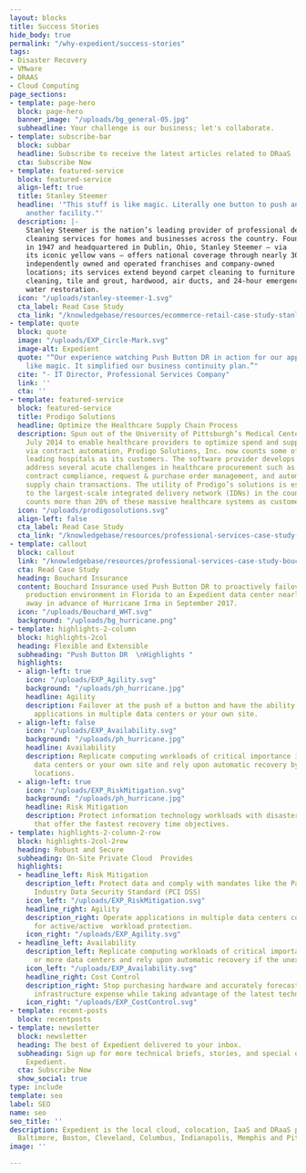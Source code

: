 ```yaml
---
layout: blocks
title: Success Stories
hide_body: true
permalink: "/why-expedient/success-stories"
tags:
- Disaster Recovery
- VMware
- DRAAS
- Cloud Computing
page_sections:
- template: page-hero
  block: page-hero
  banner_image: "/uploads/bg_general-05.jpg"
  subheadline: Your challenge is our business; let's collaborate.
- template: subscribe-bar
  block: subbar
  headline: Subscribe to receive the latest articles related to DRaaS
  cta: Subscribe Now
- template: featured-service
  block: featured-service
  align-left: true
  title: Stanley Steemer
  headline: '"This stuff is like magic. Literally one button to push and we were in
    another facility."'
  description: |-
    Stanley Steemer is the nation’s leading provider of professional deep
    cleaning services for homes and businesses across the country. Founded
    in 1947 and headquartered in Dublin, Ohio, Stanley Steemer – via
    its iconic yellow vans – offers national coverage through nearly 300
    independently owned and operated franchises and company-owned
    locations; its services extend beyond carpet cleaning to furniture
    cleaning, tile and grout, hardwood, air ducts, and 24-hour emergency
    water restoration.
  icon: "/uploads/stanley-steemer-1.svg"
  cta_label: Read Case Study
  cta_link: "/knowledgebase/resources/ecommerce-retail-case-study-stanley-steemer/"
- template: quote
  block: quote
  image: "/uploads/EXP_Circle-Mark.svg"
  image-alt: Expedient
  quote: "“Our experience watching Push Button DR in action for our applications was
    like magic. It simplified our business continuity plan.”"
  cite: "- IT Director, Professional Services Company"
  link: ''
  cta: ''
- template: featured-service
  block: featured-service
  title: Prodigo Solutions
  headline: Optimize the Healthcare Supply Chain Process
  description: Spun out of the University of Pittsburgh’s Medical Center (UPMC) in
    July 2014 to enable healthcare providers to optimize spend and supply chain processes
    via contract automation, Prodigo Solutions, Inc. now counts some of the nation’s
    leading hospitals as its customers. The software provider develops solutions that
    address several acute challenges in healthcare procurement such as contract management,
    contract compliance, request & purchase order management, and automation of digital
    supply chain transactions. The utility of Prodigo’s solutions is especially attractive
    to the largest-scale integrated delivery network (IDNs) in the country, as Prodigo
    counts more than 20% of these massive healthcare systems as customers.
  icon: "/uploads/prodigosolutions.svg"
  align-left: false
  cta_label: Read Case Study
  cta_link: "/knowledgebase/resources/professional-services-case-study-prodigo-solutions/"
- template: callout
  block: callout
  link: "/knowledgebase/resources/professional-services-case-study-bouchard-insurance/"
  cta: Read Case Study
  heading: Bouchard Insurance
  content: Bouchard Insurance used Push Button DR to proactively failover from its
    production environment in Florida to an Expedient data center nearly 1,000 miles
    away in advance of Hurricane Irma in September 2017.
  icon: "/uploads/Bouchard_WHT.svg"
  background: "/uploads/bg_hurricane.png"
- template: highlights-2-column
  block: highlights-2col
  heading: Flexible and Extensible
  subheading: "Push Button DR  \nHighlights "
  highlights:
  - align-left: true
    icon: "/uploads/EXP_Agility.svg"
    background: "/uploads/ph_hurricane.jpg"
    headline: Agility
    description: Failover at the push of a button and have the ability to operate
      applications in multiple data centers or your own site.
  - align-left: false
    icon: "/uploads/EXP_Availability.svg"
    background: "/uploads/ph_hurricane.jpg"
    headline: Availability
    description: Replicate computing workloads of critical importance in two or more
      data centers or your own site and rely upon automatic recovery by interconnected
      locations.
  - align-left: true
    icon: "/uploads/EXP_RiskMitigation.svg"
    background: "/uploads/ph_hurricane.jpg"
    headline: Risk Mitigation
    description: Protect information technology workloads with disaster recovery solutions
      that offer the fastest recovery time objectives.
- template: highlights-2-column-2-row
  block: highlights-2col-2row
  heading: Robust and Secure
  subheading: On-Site Private Cloud  Provides
  highlights:
  - headline_left: Risk Mitigation
    description_left: Protect data and comply with mandates like the Payment Card
      Industry Data Security Standard (PCI DSS)
    icon_left: "/uploads/EXP_RiskMitigation.svg"
    headline_right: Agility
    description_right: Operate applications in multiple data centers concurrently
      for active/active  workload protection.
    icon_right: "/uploads/EXP_Agility.svg"
  - headline_left: Availability
    description_left: Replicate computing workloads of critical importance in two
      or more data centers and rely upon automatic recovery if the unexpected happens.
    icon_left: "/uploads/EXP_Availability.svg"
    headline_right: Cost Control
    description_right: Stop purchasing hardware and accurately forecast monthly operational
      infrastructure expense while taking advantage of the latest technology.
    icon_right: "/uploads/EXP_CostControl.svg"
- template: recent-posts
  block: recentposts
- template: newsletter
  block: newsletter
  heading: The best of Expedient delivered to your inbox.
  subheading: Sign up for more technical briefs, stories, and special offers from
    Expedient.
  cta: Subscribe Now
  show_social: true
type: include
template: seo
label: SEO
name: seo
seo_title: ''
description: Expedient is the local cloud, colocation, IaaS and DRaaS provider in
  Baltimore, Boston, Cleveland, Columbus, Indianapolis, Memphis and Pittsburgh.
image: ''

---
```

